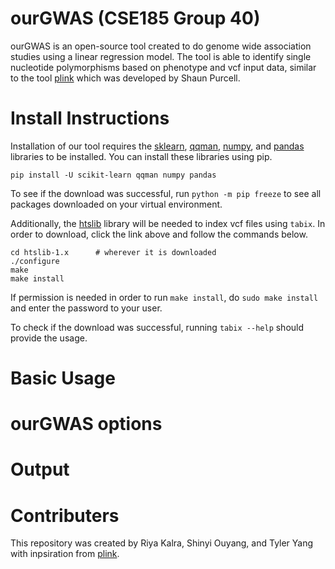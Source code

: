 # ourGWAS (CSE185 Group 40)
ourGWAS is an open-source tool created to do genome wide association studies using a linear regression model. The tool is able to identify single nucleotide polymorphisms based on phenotype and vcf input data, similar to the tool [plink](https://zzz.bwh.harvard.edu/plink/) which was developed by Shaun Purcell.

# Install Instructions
Installation of our tool requires the [sklearn](https://scikit-learn.org/stable/), [qqman](https://pypi.org/project/qqman/), [numpy](https://numpy.org/), and [pandas](https://pandas.pydata.org/) libraries to be installed. You can install these libraries using pip.
```
pip install -U scikit-learn qqman numpy pandas
```
To see if the download was successful, run `python -m pip freeze` to see all packages downloaded on your virtual environment.

Additionally, the [htslib](https://github.com/samtools/htslib/releases/download/1.17/htslib-1.17.tar.bz2) library will be needed to index vcf files using `tabix`. In order to download, click the link above and follow the commands below.
```
cd htslib-1.x      # wherever it is downloaded
./configure
make
make install
```
If permission is needed in order to run `make install`, do `sudo make install` and enter the password to your user.

To check if the download was successful, running `tabix --help` should provide the usage.
# Basic Usage

# ourGWAS options

# Output

# Contributers
This repository was created by Riya Kalra, Shinyi Ouyang, and Tyler Yang with inpsiration from [plink](https://zzz.bwh.harvard.edu/plink/). 